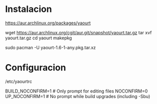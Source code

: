 # Instalacion
https://aur.archlinux.org/packages/yaourt

wget https://aur.archlinux.org/cgit/aur.git/snapshot/yaourt.tar.gz
tar xvf yaourt.tar.gz
cd yaourt
makepkg

sudo pacman -U yaourt-1.6-1-any.pkg.tar.xz


# Configuracion
/etc/yaourtrc

BUILD_NOCONFIRM=1  # Only prompt for editing files
NOCONFIRM=0
UP_NOCONFIRM=1     # No prompt while build upgrades (including -Sbu)

